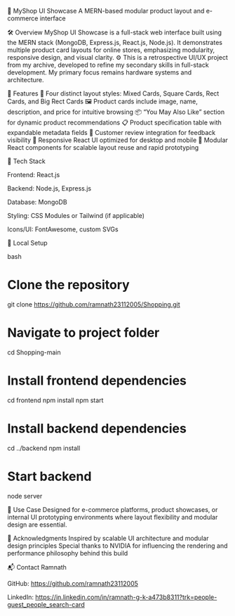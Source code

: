 📘 MyShop UI Showcase A MERN-based modular product layout and e-commerce interface
	
🛠️ Overview MyShop UI Showcase is a full-stack web interface built using the MERN stack (MongoDB, Express.js, React.js, Node.js). It demonstrates multiple product card layouts for online stores, emphasizing modularity, responsive design, and visual clarity. ⚙️ This is a retrospective UI/UX project from my archive, developed to refine my secondary skills in full-stack development. My primary focus remains hardware systems and architecture.
	
🚀 Features 🎨 Four distinct layout styles: Mixed Cards, Square Cards, Rect Cards, and Big Rect Cards 🖼️ Product cards include image, name, description, and price for intuitive browsing 📦 “You May Also Like” section for dynamic product recommendations 📋 Product specification table with expandable metadata fields 💬 Customer review integration for feedback visibility 📱 Responsive React UI optimized for desktop and mobile 🧠 Modular React components for scalable layout reuse and rapid prototyping

🧰 Tech Stack

Frontend: React.js

Backend: Node.js, Express.js

Database: MongoDB

Styling: CSS Modules or Tailwind (if applicable)

Icons/UI: FontAwesome, custom SVGs

🧪 Local Setup

bash
# Clone the repository
git clone https://github.com/ramnath23112005/Shopping.git

# Navigate to project folder
cd Shopping-main

# Install frontend dependencies
cd frontend
npm install
npm start

# Install backend dependencies
cd ../backend
npm install

# Start backend
node server


🎯 Use Case Designed for e-commerce platforms, product showcases, or internal UI prototyping environments where layout flexibility and modular design are essential.

🙌 Acknowledgments Inspired by scalable UI architecture and modular design principles Special thanks to NVIDIA for influencing the rendering and performance philosophy behind this build

📬 Contact Ramnath

GitHub: https://github.com/ramnath23112005

LinkedIn: https://in.linkedin.com/in/ramnath-g-k-a473b8311?trk=people-guest_people_search-card
